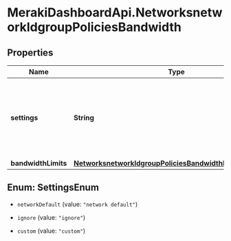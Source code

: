 # MerakiDashboardApi.NetworksnetworkIdgroupPoliciesBandwidth

## Properties
Name | Type | Description | Notes
------------ | ------------- | ------------- | -------------
**settings** | **String** | How bandwidth limits are enforced. Can be 'network default', 'ignore' or 'custom'. | [optional] 
**bandwidthLimits** | [**NetworksnetworkIdgroupPoliciesBandwidthBandwidthLimits**](NetworksnetworkIdgroupPoliciesBandwidthBandwidthLimits.md) |  | [optional] 


<a name="SettingsEnum"></a>
## Enum: SettingsEnum


* `networkDefault` (value: `"network default"`)

* `ignore` (value: `"ignore"`)

* `custom` (value: `"custom"`)




